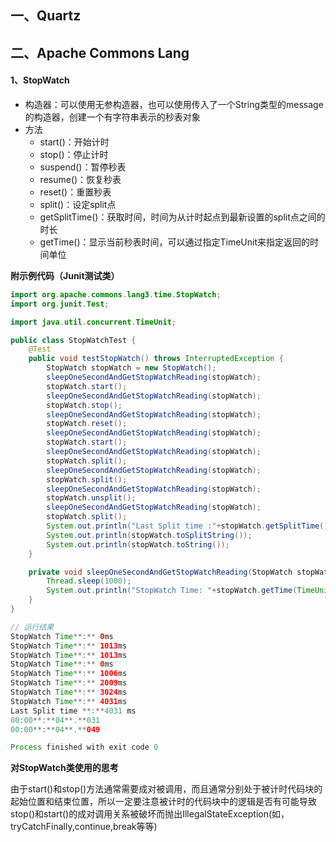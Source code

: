 ## 一、Quartz





## 二、Apache Commons Lang

#### 1、StopWatch

- 构造器：可以使用无参构造器，也可以使用传入了一个String类型的message的构造器，创建一个有字符串表示的秒表对象
- 方法 
  - start()：开始计时
  - stop()：停止计时
  - suspend()：暂停秒表
  - resume()：恢复秒表
  - reset()：重置秒表
  - split()：设定split点
  - getSplitTime()：获取时间，时间为从计时起点到最新设置的split点之间的时长
  - getTime()：显示当前秒表时间，可以通过指定TimeUnit来指定返回的时间单位

**附示例代码（Junit测试类）**

```java
import org.apache.commons.lang3.time.StopWatch;
import org.junit.Test;

import java.util.concurrent.TimeUnit;

public class StopWatchTest {
    @Test
    public void testStopWatch() throws InterruptedException {
        StopWatch stopWatch = new StopWatch();
        sleepOneSecondAndGetStopWatchReading(stopWatch);
        stopWatch.start();
        sleepOneSecondAndGetStopWatchReading(stopWatch);
        stopWatch.stop();
        sleepOneSecondAndGetStopWatchReading(stopWatch);
        stopWatch.reset();
        sleepOneSecondAndGetStopWatchReading(stopWatch);
        stopWatch.start();
        sleepOneSecondAndGetStopWatchReading(stopWatch);
        stopWatch.split();
        sleepOneSecondAndGetStopWatchReading(stopWatch);
        stopWatch.split();
        sleepOneSecondAndGetStopWatchReading(stopWatch);
        stopWatch.unsplit();
        sleepOneSecondAndGetStopWatchReading(stopWatch);
        stopWatch.split();
        System.out.println("Last Split time :"+stopWatch.getSplitTime()+" ms");
        System.out.println(stopWatch.toSplitString());
        System.out.println(stopWatch.toString());
    }

    private void sleepOneSecondAndGetStopWatchReading(StopWatch stopWatch) throws InterruptedException {
        Thread.sleep(1000);
        System.out.println("StopWatch Time: "+stopWatch.getTime(TimeUnit.MILLISECONDS)+"ms");
    }
}

// 运行结果
StopWatch Time**:** 0ms
StopWatch Time**:** 1013ms
StopWatch Time**:** 1013ms
StopWatch Time**:** 0ms
StopWatch Time**:** 1006ms
StopWatch Time**:** 2009ms
StopWatch Time**:** 3024ms
StopWatch Time**:** 4031ms
Last Split time **:**4031 ms
00:00**:**04**.**031
00:00**:**04**.**049

Process finished with exit code 0
```

**对StopWatch类使用的思考**

由于start()和stop()方法通常需要成对被调用，而且通常分别处于被计时代码块的起始位置和结束位置，所以一定要注意被计时的代码块中的逻辑是否有可能导致stop()和start()的成对调用关系被破坏而抛出IllegalStateException(如，tryCatchFinally,continue,break等等)



